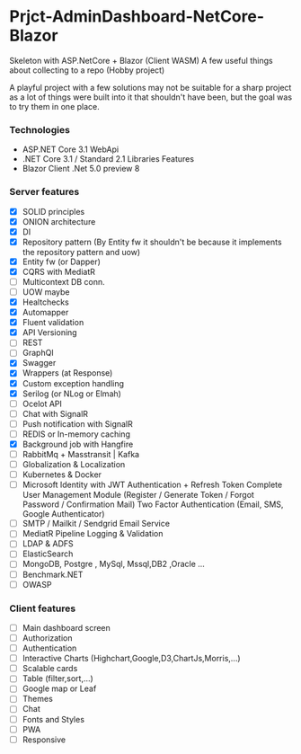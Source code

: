# Prjct-AdminDashboard-NetCore-Blazor

Skeleton with ASP.NetCore + Blazor (Client WASM) A few useful things about collecting to a repo (Hobby project)

A playful project with a few solutions may not be suitable for a sharp project as a lot of things were built into it that shouldn't have been, but the goal was to try them in one place.

### Technologies

- ASP.NET Core 3.1 WebApi
- .NET Core 3.1 / Standard 2.1 Libraries Features
- Blazor Client .Net 5.0 preview 8

### Server features

- [x] SOLID principles
- [x] ONION architecture
- [x] DI
- [x] Repository pattern (By Entity fw it shouldn't be because it implements the repository pattern and uow)
- [x] Entity fw (or Dapper)
- [x] CQRS with MediatR
- [ ] Multicontext DB conn.
- [ ] UOW maybe
- [x] Healtchecks
- [x] Automapper
- [x] Fluent validation
- [x] API Versioning
- [ ] REST
- [ ] GraphQl
- [x] Swagger
- [x] Wrappers (at Response)
- [x] Custom exception handling
- [x] Serilog (or NLog or Elmah)
- [ ] Ocelot API
- [ ] Chat with SignalR
- [ ] Push notification with SignalR
- [ ] REDIS or In-memory caching
- [x] Background job with Hangfire
- [ ] RabbitMq + Masstransit | Kafka
- [ ] Globalization & Localization
- [ ] Kubernetes & Docker
- [ ] Microsoft Identity with JWT Authentication + Refresh Token
      Complete User Management Module (Register / Generate Token / Forgot Password / Confirmation Mail) Two Factor Authentication (Email, SMS, Google Authenticator)
- [ ] SMTP / Mailkit / Sendgrid Email Service
- [ ] MediatR Pipeline Logging & Validation
- [ ] LDAP & ADFS
- [ ] ElasticSearch
- [ ] MongoDB, Postgre , MySql, Mssql,DB2 ,Oracle ...
- [ ] Benchmark.NET
- [ ] OWASP

### Client features

- [ ] Main dashboard screen
- [ ] Authorization
- [ ] Authentication
- [ ] Interactive Charts (Highchart,Google,D3,ChartJs,Morris,...)
- [ ] Scalable cards
- [ ] Table (filter,sort,...)
- [ ] Google map or Leaf
- [ ] Themes
- [ ] Chat
- [ ] Fonts and Styles
- [ ] PWA
- [ ] Responsive
